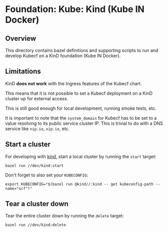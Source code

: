 # Foundation: Kube: Kind (Kube IN Docker)

## Overview

This directory contains bazel definitions and supporting scripts to
run and develop Kubecf on a KinD foundation (Kube IN Docker).

## Limitations

KinD __does not work__ with the Ingress features of the Kubecf chart.

This means that it is not possible to set a Kubecf deployment on a
KinD cluster up for external access.

This is still good enough for local development, running smoke tests,
etc.

It is important to note that the `system_domain` for Kubecf has to be
set to a value resolving to its public service cluster IP. This is
trivial to do with a DNS service like `nip.io`, `xip.io`, etc.

## Start a cluster

For developing with [kind](https://github.com/kubernetes-sigs/kind),
start a local cluster by running the `start` target:

```shell
bazel run //dev/kind:start
```

Don't forget to also set your `KUBECONFIG`:

```shell
export KUBECONFIG="$(bazel run @kind//:kind -- get kubeconfig-path --name="scf")"
```

## Tear a cluster down

Tear the entire cluster down by running the `delete` target:

```shell
bazel run //dev/kind:delete
```
